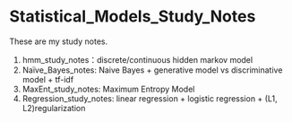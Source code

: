 # Statistical_Models_Study_Notes

These are my study notes.

1. hmm_study_notes：discrete/continuous hidden markov model
2. Naïve_Bayes_notes: Naive Bayes + generative model vs discriminative model + tf-idf
3. MaxEnt_study_notes: Maximum Entropy Model
4. Regression_study_notes: linear regression + logistic regression + (L1, L2)regularization
